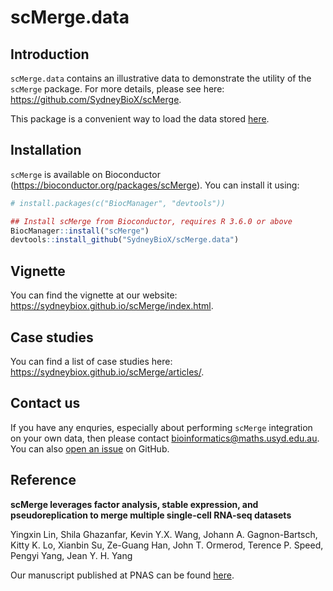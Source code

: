 scMerge.data
================

## Introduction

`scMerge.data` contains an illustrative data to demonstrate the utility
of the `scMerge` package. For more details, please see here:
<https://github.com/SydneyBioX/scMerge>.

This package is a convenient way to load the data stored
[here](http://www.maths.usyd.edu.au/u/yingxinl/wwwnb/scMergeData/sce_mESC.rda).

## Installation

`scMerge` is available on Bioconductor
(<https://bioconductor.org/packages/scMerge>). You can install it using:

``` r
# install.packages(c("BiocManager", "devtools"))

## Install scMerge from Bioconductor, requires R 3.6.0 or above
BiocManager::install("scMerge")
devtools::install_github("SydneyBioX/scMerge.data")
```

## Vignette

You can find the vignette at our website:
<https://sydneybiox.github.io/scMerge/index.html>.

## Case studies

You can find a list of case studies here:
<https://sydneybiox.github.io/scMerge/articles/>.

## Contact us

If you have any enquries, especially about performing `scMerge`
integration on your own data, then please contact
<bioinformatics@maths.usyd.edu.au>. You can also [open an
issue](https://github.com/SydneyBioX/scMerge/issues) on GitHub.

## Reference

**scMerge leverages factor analysis, stable expression, and
pseudoreplication to merge multiple single-cell RNA-seq datasets**

Yingxin Lin, Shila Ghazanfar, Kevin Y.X. Wang, Johann A. Gagnon-Bartsch,
Kitty K. Lo, Xianbin Su, Ze-Guang Han, John T. Ormerod, Terence P.
Speed, Pengyi Yang, Jean Y. H. Yang

Our manuscript published at PNAS can be found
[here](http://www.pnas.org/lookup/doi/10.1073/pnas.1820006116).
